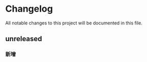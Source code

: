 # Changelog
All notable changes to this project will be documented in this file.

## unreleased
### 新增

